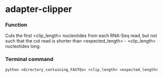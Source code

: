 # adapter-clipper

### Function

Cuts the first <clip_length> nucleotides from each RNA-Seq read, but not such
that the cut read is shorter than <expected_length> - <clip_length> nucleotides
long.

### Terminal command

`python <directory_containing_FASTQs> <clip_length> <expected_length>`
